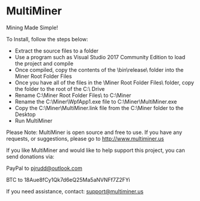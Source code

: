 # MultiMiner
Mining Made Simple!

To Install, follow the steps below:

 - Extract the source files to a folder
 - Use a program such as Visual Studio 2017 Community Edition to load the project and compile
 - Once compiled, copy the contents of the \bin\release\ folder into the Miner Root Folder Files
 - Once you have all of the files in the \Miner Root Folder Files\ folder, copy the folder to the root of the C:\ Drive
 - Rename C:\Miner Root Folder Files\ to C:\Miner
 - Rename the C:\Miner\WpfApp1.exe file to C:\Miner\MultiMiner.exe
 - Copy the C:\Miner\MultiMiner.link file from the C:\Miner folder to the Desktop
 - Run MultiMiner

Please Note: MultiMiner is open source and free to use.  If you have any requests, or suggestions, please go to http://www.multiminer.us

If you like MultiMiner and would like to help support this project, you can send donations via:

PayPal to pjrudd@outlook.com

BTC to 18Aue8fCy1Qk7d6eQ25Ma5aNVNFf7Z2FYi


If you need assistance, contact: support@multiminer.us
